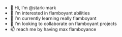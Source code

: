 - 👋 Hi, I’m @stark-mark
- 👀 I’m interested in flamboyant abilities
- 🌱 I’m currently learning really flamboyant
- 💞️ I’m looking to collaborate on flamboyant projects
- 📫 reach me by having max flamboyance

<!---
stark-mark/stark-mark is a ✨ special ✨ repository because its `README.md` (this file) appears on your GitHub profile.
You can click the Preview link to take a look at your changes.
--->
